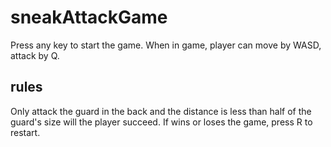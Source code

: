 # sneakAttackGame
Press any key to start the game. 
When in game, player can move by WASD, attack by Q.
## rules
Only attack the guard in the back and the distance is less than half of the guard's size will the player succeed.
If wins or loses the game, press R to restart.
